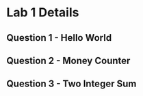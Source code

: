 # Lab 1 Details
## Question 1 - Hello World
## Question 2 - Money Counter
## Question 3 - Two Integer Sum
